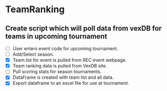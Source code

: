 # TeamRanking

## Create script which will poll data from vexDB for teams in upcoming tournament
- [ ] User enters event code for upcoming tournament.
- [ ] Add/Select season.
- [x] Team list for event is pulled from REC event webpage.
- [x] Team ranking data is pulled from VexDB site.
- [ ] Pull scoring stats for season tournaments.
- [x] DataFrame is created with team list and all data.
- [x] Export dataframe to an excel file for use at tournament.
